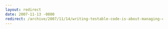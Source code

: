 ```yaml
---
layout: redirect
date: 2007-11-13 -0800
redirect: /archive/2007/11/14/writing-testable-code-is-about-managing-complexity.aspx/
---
```


